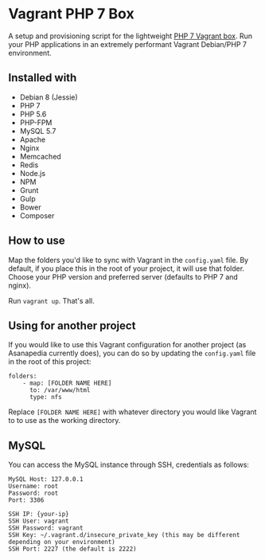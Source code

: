 # Vagrant PHP 7 Box
A setup and provisioning script for the lightweight [PHP 7 Vagrant box](https://atlas.hashicorp.com/ncaro/boxes/php7-debian8-apache-nginx-mysql/). Run your PHP applications in an extremely performant Vagrant Debian/PHP 7 environment.

## Installed with
- Debian 8 (Jessie)
- PHP 7
- PHP 5.6
- PHP-FPM
- MySQL 5.7
- Apache
- Nginx
- Memcached
- Redis
- Node.js
- NPM
- Grunt
- Gulp
- Bower
- Composer

## How to use
Map the folders you'd like to sync with Vagrant in the `config.yaml` file. By default, if you place this in the root of your project, it will use that folder. Choose your PHP version and preferred server (defaults to PHP 7 and nginx).

Run `vagrant up`. That's all.

## Using for another project
If you would like to use this Vagrant configuration for another project (as Asanapedia currently does), you can do so by updating the `config.yaml` file in the root of this project: 

```
folders:
    - map: [FOLDER NAME HERE]
      to: /var/www/html
      type: nfs
```

Replace `[FOLDER NAME HERE]` with whatever directory you would like Vagrant to to use as the working directory. 

## MySQL
You can access the MySQL instance through SSH, credentials as follows:

```
MySQL Host: 127.0.0.1
Username: root
Password: root
Port: 3306

SSH IP: {your-ip}
SSH User: vagrant
SSH Password: vagrant
SSH Key: ~/.vagrant.d/insecure_private_key (this may be different depending on your environment)
SSH Port: 2227 (the default is 2222)
```

